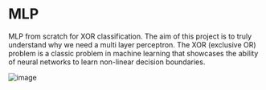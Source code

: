 # MLP
MLP from scratch for XOR classification. The aim of this project is to truly understand why we need a multi layer perceptron. The XOR (exclusive OR) problem is a classic problem in machine learning that showcases the ability of neural networks to learn non-linear decision boundaries.

![image](https://github.com/user-attachments/assets/2d7341c0-2d6d-46dc-9c5f-925e1c8c035d)
